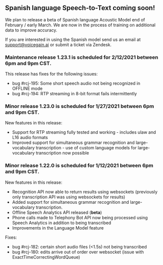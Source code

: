 ## Spanish language Speech-to-Text coming soon!

We plan to release a beta of Spanish language Acoustic Model end of February / early March.
We are now in the process of training on additional data to improve accuracy.

If you are interested in using the Spanish model send us an email at support@voicegain.ai or submit a ticket via Zendesk.

### Maintenance release 1.23.1 is scheduled for 2/12/2021 between 6pm and 9pm CST.

This release has fixes for the following issues:
* bug #rcj-195: Some short speech audio not being recognized in OFFLINE mode
* bug #rcj-194: RTP streaming in 8-bit format fails intermittently

### Minor release 1.23.0 is scheduled for 1/27/2021 between 6pm and 9pm CST.

New features in this release:
* Support for RTP streaming fully tested and working - includes ulaw and L16 audio formats
* Improved support for simultaneous grammar recognition and large-vocabulary transcription - use of custom language models for large-vocabulary transcription now possible

### Minor release 1.22.0 is scheduled for 1/12/2021 between 6pm and 9pm CST.

New features in this release:
* Recognition API now able to return results using websockets (previously only transcription API was using websockets for results)
* Added support for simultaneous grammar recognition and large-vocabulary transcription.  
* Offline Speech Analytics API released (**beta**)
* Phone calls made to Telephony Bot API now being processed using Speech Analytics in addition to being transcribed
* Improvements in the Language Model feature

Fixes:
* bug #rcj-182: certain short audio files (<1.5s) not being transcribed 
* bug #rcj-180: edits arrive out of order over websocket (issue with ExactTimeCorrectingWordQueue)


























 





